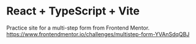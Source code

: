 # React + TypeScript + Vite

Practice site for a multi-step form from Frontend Mentor.
https://www.frontendmentor.io/challenges/multistep-form-YVAnSdqQBJ
